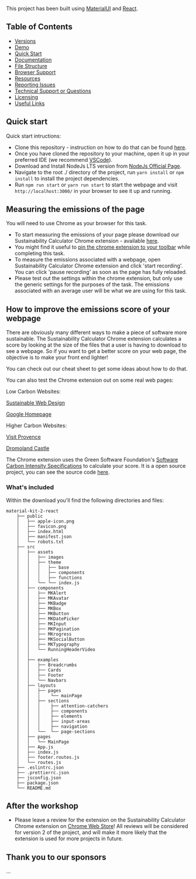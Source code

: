 This project has been built using [MaterialUI](https://mui.com/) and [React](https://react.dev/).

## Table of Contents

- [Versions](#versions)
- [Demo](#demo)
- [Quick Start](#quick-start)
- [Documentation](#documentation)
- [File Structure](#file-structure)
- [Browser Support](#browser-support)
- [Resources](#resources)
- [Reporting Issues](#reporting-issues)
- [Technical Support or Questions](#technical-support-or-questions)
- [Licensing](#licensing)
- [Useful Links](#useful-links)

## Quick start

Quick start intructions:

- Clone this repository - instruction on how to do that can be found [here](https://docs.github.com/en/repositories/creating-and-managing-repositories/cloning-a-repository).
- Once you have cloned the repository to your machine, open it up in your preferred IDE (we recommend [VSCode](https://code.visualstudio.com/)).
- Download and Install NodeJs LTS version from [NodeJs Official Page](https://nodejs.org/en/download/).
- Navigate to the root ./ directory of the project, run `yarn install` or `npm install` to install the project dependencies.
- Run `npm run start` or `yarn run start` to start the webpage and visit `http://localhost:3000/` in your browser to see it up and running.

## Measuring the emissions of the page

You will need to use Chrome as your browser for this task.

- To start measuring the emissions of your page please download our Sustainability Calculator Chrome extension - available [here](https://chrome.google.com/webstore/detail/sustainability-calculator/mdecmmmlfhgjmdhkginjjnpbnlobkhom/related).
- You might find it useful to [pin the chrome extension to your toolbar](https://www.wikihow.com/Pin-Extensions-in-Chrome) while completing this task.
- To measure the emissions associated with a webpage, open Sustainability Calculator Chrome extension and click 'start recording'. You can click 'pause recording' as soon as the page has fully reloaded.
- Please test out the settings within the chrome extension, but only use the generic settings for the purposes of the task. The emissions associated with an average user will be what we are using for this task.

## How to improve the emissions score of your webpage

There are obviously many different ways to make a piece of software more sustainable. The Sustainability Calculator Chrome extension calculates a score by looking at the size of the files that a user is having to download to see a webpage. So if you want to get a better score on your web page, the objective is to make your front end lighter!

You can check out our cheat sheet to get some ideas about how to do that.

You can also test the Chrome extension out on some real web pages:

Low Carbon Websites:

[Sustainable Web Design](https://sustainablewebdesign.org/ )

[Google Homepage](https://www.google.co.uk/)

Higher Carbon Websites:

[Visit Provence](https://www.myprovence.fr/)

[Dromoland Castle](https://www.dromoland.ie/)

The Chrome extension uses the Green Software Foundation's [Software Carbon Intensity Specifications](https://github.com/Green-Software-Foundation/sci/blob/dev/Software_Carbon_Intensity/Software_Carbon_Intensity_Specification.md) to calculate your score. It is a open source project, you can see the source code [here](https://github.com/Theodo-UK/sustainability-calculator).

### What's included

Within the download you'll find the following directories and files:

```
material-kit-2-react
    ├── public
    │   ├── apple-icon.png
    │   ├── favicon.png
    │   ├── index.html
    │   ├── manifest.json
    │   └── robots.txt
    ├── src
    │   ├── assets
    │   │   ├── images
    │   │   ├── theme
    │   │   │   ├── base
    │   │   │   ├── components
    │   │   │   ├── functions
    │   │   └── └── index.js
    │   ├── components
    │   │   ├── MKAlert
    │   │   ├── MKAvatar
    │   │   ├── MKBadge
    │   │   ├── MKBox
    │   │   ├── MKButton
    │   │   ├── MKDatePicker
    │   │   ├── MKInput
    │   │   ├── MKPagination
    │   │   ├── MKrogress
    │   │   ├── MKSocialButton
    │   │   ├── MKTypography
    │   │   └── RunningHeaderVideo
    │   │
    │   ├── examples
    │   │   ├── Breadcrumbs
    │   │   ├── Cards
    │   │   ├── Footer
    │   │   └── Navbars
    │   ├── layouts
    │   │   ├── pages
    │   │   │    └── mainPage
    │   │   ├── sections
    │   │   │    ├── attention-catchers
    │   │   │    ├── components
    │   │   │    ├── elements
    │   │   │    ├── input-areas
    │   │   │    ├── navigation
    │   │   └──  └── page-sections
    │   ├── pages
    │   │   └── MainPage
    │   ├── App.js
    │   ├── index.js
    │   ├── footer.routes.js
    │   └── routes.js
    ├── .eslintrc.json
    ├── .prettierrc.json
    ├── jsconfig.json
    ├── package.json
    └── README.md
```

## After the workshop

- Please leave a review for the extension on the Sustainability Calculator Chrome extension on [Chrome Web Store](https://chrome.google.com/webstore/detail/sustainability-calculator/mdecmmmlfhgjmdhkginjjnpbnlobkhom/related)! All reviews will be considered for version 2 of the project, and will make it more likely that the extension is used for more projects in future.

## Thank you to our sponsors

...